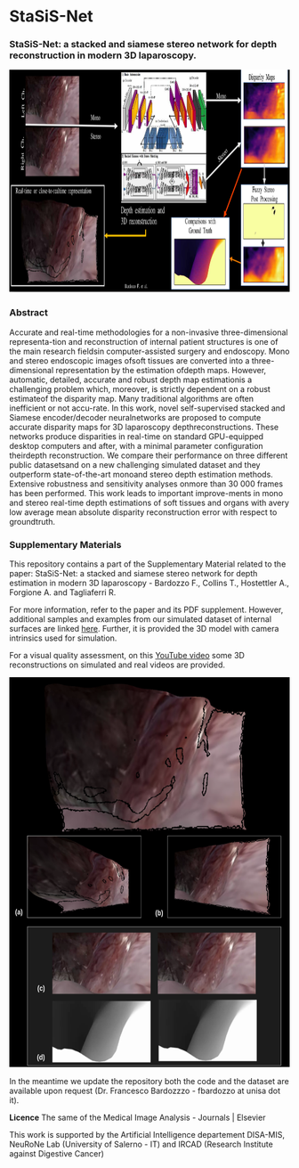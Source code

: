 # StaSiS-Net
### StaSiS-Net: a stacked and siamese stereo network for depth reconstruction in modern 3D laparoscopy.

<p align="center">
  <img width="900" height="400" src="https://github.com/lodeguns/StaSiS-Net/blob/main/imgs/visual_abstract.png?raw=true">
</p>


### Abstract
Accurate and real-time methodologies for a non-invasive three-dimensional representa-tion and reconstruction of internal patient structures is one of the main research fieldsin computer-assisted surgery and endoscopy.  Mono and stereo endoscopic images ofsoft tissues are converted into a three-dimensional representation by the estimation ofdepth maps.  However, automatic, detailed, accurate and robust depth map estimationis a challenging problem which, moreover, is strictly dependent on a robust estimateof  the  disparity  map.   Many  traditional  algorithms  are  often  inefficient  or  not  accu-rate.  In this work, novel self-supervised stacked and Siamese encoder/decoder neuralnetworks are proposed to compute accurate disparity maps for 3D laparoscopy depthreconstructions.   These  networks  produce  disparities  in  real-time  on  standard  GPU-equipped desktop computers and after,  with a minimal parameter configuration theirdepth reconstruction.  We compare their performance on three different public datasetsand on a new challenging simulated dataset and they outperform state-of-the-art monoand stereo depth estimation methods.  Extensive robustness and sensitivity analyses onmore than 30 000 frames has been performed.  This work leads to important improve-ments in mono and stereo real-time depth estimations of soft tissues and organs with avery low average mean absolute disparity reconstruction error with respect to groundtruth.

### Supplementary Materials
This repository contains a part of the Supplementary Material related to the paper: StaSiS-Net: a stacked and siamese stereo network 
for depth estimation in modern 3D laparoscopy - Bardozzo F., Collins T., Hostettler A., Forgione A. and Tagliaferri R.

For more information, refer to the paper and its PDF supplement. However, additional samples and examples from our simulated dataset of internal surfaces are linked [here](https://drive.google.com/drive/folders/12Q3qrlFGaBd6R2wcISjx-XgN9t5WwXfe).  Further, it is provided the 3D model with camera intrinsics used for simulation.  

For a visual quality assessment, on this [YouTube video](https://www.youtube.com/watch?v=TiX3eXXbcbQ) 
some 3D reconstructions on simulated and real videos are provided.


<p align="center">
  <img width="600" height="700" src="https://github.com/lodeguns/StaSiS-Net/blob/main/imgs/gh_example.png?raw=true">
</p>




In the meantime we update the repository both the code and the dataset are available upon request 
(Dr. Francesco Bardozzzo - fbardozzo at unisa dot it).


**Licence**
The same of the Medical Image Analysis - Journals | Elsevier

This work is supported by the Artificial Intelligence departement DISA-MIS, NeuRoNe Lab (University of Salerno - IT) and IRCAD (Research Institute against Digestive Cancer)
